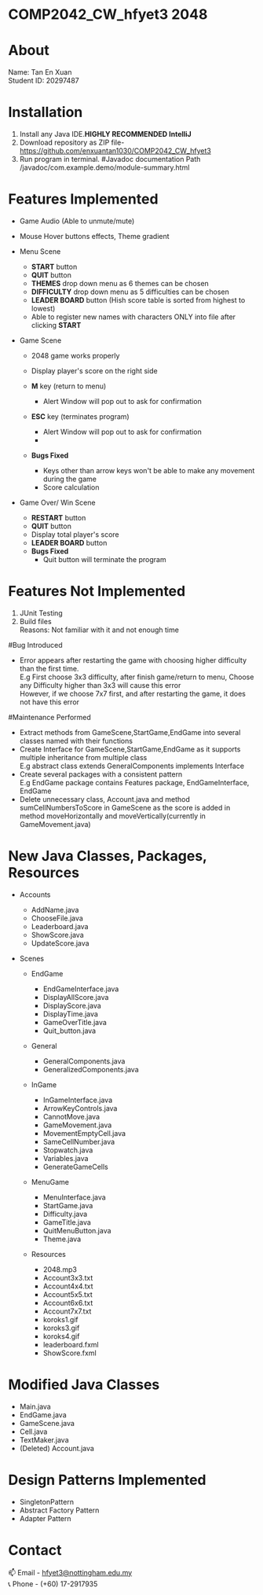 # COMP2042_CW_hfyet3 2048

# About
Name: Tan En Xuan</br>
Student ID: 20297487

# Installation
1. Install any Java IDE.**HIGHLY RECOMMENDED IntelliJ**</br>
2. Download repository as ZIP file- https://github.com/enxuantan1030/COMP2042_CW_hfyet3 </br>
3. Run program in terminal.
#Javadoc documentation Path
/javadoc/com.example.demo/module-summary.html

# Features Implemented
- Game Audio (Able to unmute/mute)
- Mouse Hover buttons effects, Theme gradient
- Menu Scene
  - **START** button
  - **QUIT** button
  - **THEMES** drop down menu as 6 themes can be chosen
  - **DIFFICULTY** drop down menu as 5 difficulties can be chosen
  - **LEADER BOARD** button (Hish score table is sorted from highest to lowest)
  - Able to register new names with characters ONLY into file after clicking **START** 

- Game Scene
  - 2048 game works properly
  - Display player's score on the right side
  - **M** key (return to menu)
    - Alert Window will pop out to ask for confirmation
  - **ESC** key (terminates program)
    - Alert Window will pop out to ask for confirmation
    - 
  
  - **Bugs Fixed**
    - Keys other than arrow keys won't be able to make any movement during the game
    - Score calculation
    
- Game Over/ Win Scene
  - **RESTART** button
  - **QUIT** button
  - Display total player's score
  - **LEADER BOARD** button
  - **Bugs Fixed**
    - Quit button will terminate the program 

# Features Not Implemented
1. JUnit Testing
2. Build files</br>
Reasons: Not familiar with it and not enough time

#Bug Introduced
- Error appears after restarting the game with choosing higher difficulty than the first time.
  </br>E.g First choose 3x3 difficulty, after finish game/return to menu, Choose any Difficulty higher than 3x3 will cause this error
  </br>However, if we choose 7x7 first, and after restarting the game, it does not have this error

#Maintenance Performed
- Extract methods from GameScene,StartGame,EndGame into several classes named with their functions
- Create Interface for GameScene,StartGame,EndGame as it supports multiple inheritance from multiple class</br> E.g abstract class extends GeneralComponents implements Interface
- Create several packages with a consistent pattern</br>E.g EndGame package contains Features package, EndGameInterface, EndGame
- Delete unnecessary class, Account.java and method sumCellNumbersToScore in GameScene as the score is added in method moveHorizontally and moveVertically(currently in GameMovement.java)

# New Java Classes, Packages, Resources
- Accounts
  - AddName.java
  - ChooseFile.java
  - Leaderboard.java
  - ShowScore.java
  - UpdateScore.java

- Scenes
  - EndGame
    - EndGameInterface.java
    - DisplayAllScore.java
    - DisplayScore.java
    - DisplayTime.java
    - GameOverTitle.java
    - Quit_button.java
    
  - General
    - GeneralComponents.java
    - GeneralizedComponents.java
  
  - InGame
    - InGameInterface.java
    - ArrowKeyControls.java
    - CannotMove.java
    - GameMovement.java
    - MovementEmptyCell.java
    - SameCellNumber.java
    - Stopwatch.java
    - Variables.java
    - GenerateGameCells
  
  - MenuGame
    - MenuInterface.java
    - StartGame.java
    - Difficulty.java
    - GameTitle.java
    - QuitMenuButton.java
    - Theme.java
  - Resources
    - 2048.mp3
    - Account3x3.txt
    - Account4x4.txt
    - Account5x5.txt
    - Account6x6.txt
    - Account7x7.txt
    - koroks1.gif
    - koroks3.gif
    - koroks4.gif
    - leaderboard.fxml
    - ShowScore.fxml
# Modified Java Classes
- Main.java
- EndGame.java
- GameScene.java
- Cell.java
- TextMaker.java
- (Deleted) Account.java

# Design Patterns Implemented
- SingletonPattern
- Abstract Factory Pattern
- Adapter Pattern

# Contact
:mailbox: Email - hfyet3@nottingham.edu.my</br>
:telephone_receiver: Phone - (+60) 17-2917935</br>

